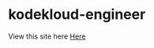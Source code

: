 # kodekloud-engineer

View this site here [Here](https://kodekloudhub.github.io/kodekloud-engineer/)
